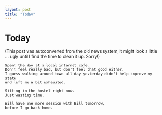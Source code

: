 ```yaml
---
layout: post
title: "Today"
---
```

<h1>Today</h1>
(This post was autoconverted from the old news system,
it might look a little ... ugly until I find the time
to clean it up.
Sorry!)

    Spent the day at a local internet cafe.
    Don't feel really bad, but don't feel that good either.
    I guess walking around town all day yesterday didn't help improve my state
    and left me a bit exhausted.
    
    Sitting in the hostel right now.
    Just wasting time.
    
    Will have one more session with Bill tomorrow,
    before I go back home.
    

